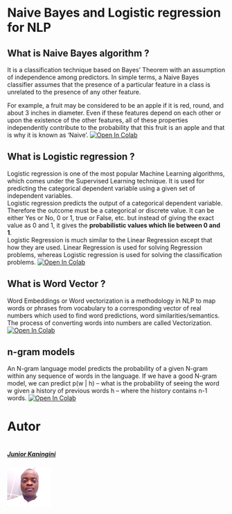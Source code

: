 # Naive Bayes and Logistic regression for NLP

## What is Naive Bayes algorithm ?

It is a classification technique based on Bayes’ Theorem with an assumption of independence among predictors. In simple terms, a Naive Bayes classifier assumes that the presence of a particular feature in a class is unrelated to the presence of any other feature.

For example, a fruit may be considered to be an apple if it is red, round, and about 3 inches in diameter. Even if these features depend on each other or upon the existence of the other features, all of these properties independently contribute to the probability that this fruit is an apple and that is why it is known as ‘Naive’. [![Open In Colab](https://colab.research.google.com/assets/colab-badge.svg)](https://colab.research.google.com/drive/1h0pLYvMj-zNrX42dVr87_3GGJtHzz5Qh?usp=sharing)

## What is Logistic regression ?

Logistic regression is one of the most popular Machine Learning algorithms, which comes under the Supervised Learning technique. It is used for predicting the categorical dependent variable using a given set of independent variables.<br>
Logistic regression predicts the output of a categorical dependent variable. Therefore the outcome must be a categorical or discrete value. It can be either Yes or No, 0 or 1, true or False, etc. but instead of giving the exact value as 0 and 1, it gives the <b>probabilistic values which lie between 0 and 1</b>.<br>
Logistic Regression is much similar to the Linear Regression except that how they are used. Linear Regression is used for solving Regression problems, whereas Logistic regression is used for solving the classification problems. [![Open In Colab](https://colab.research.google.com/assets/colab-badge.svg)](https://colab.research.google.com/drive/1P3S1Qieie8Aab1obNL2NU-tA6B3Z7Dwx?usp=sharing)


## What is Word Vector ?

Word Embeddings or Word vectorization is a methodology in NLP to map words or phrases from vocabulary to a corresponding vector of real numbers which used to find word predictions, word similarities/semantics. The process of converting words into numbers are called Vectorization. [![Open In Colab](https://colab.research.google.com/assets/colab-badge.svg)](https://colab.research.google.com/drive/1hTeg9mU5POeJQ-MkonfEhB2zUakG-oka?usp=sharing)



## n-gram models

An N-gram language model predicts the probability of a given N-gram within any sequence of words in the language. If we have a good N-gram model, we can predict p(w | h) – what is the probability of seeing the word w given a history of previous words h – where the history contains n-1 words. [![Open In Colab](https://colab.research.google.com/assets/colab-badge.svg)](https://colab.research.google.com/drive/1mA8WXHWKzgaEHObVAJS-Iiu6EzNbeimE?usp=sharing)


# Autor #
<div style="display:flex;align-items:center">

<div style="display:flex;align-items:center">
    <div>
        <h5> <a href='https://www.linkedin.com/in/junior-kaningini-a02442196/'>Junior Kaningini</a> </h5> <img src="photo_junior.jpg" height=20% width= 20%>
<div>
    
</div>

